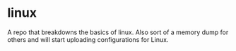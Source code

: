 # linux
A repo that breakdowns the basics of linux. Also sort of a memory dump for others and will start uploading configurations for Linux. 
